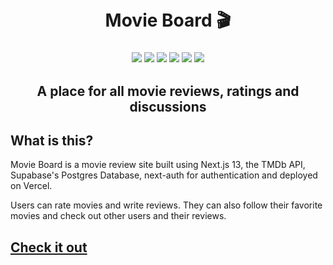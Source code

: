  <h1 align="center">
 <br>
  Movie Board 🎬
 
</h1>
 
<h3 align="center">
<img src ="https://img.shields.io/badge/Next.js-000000.svg?style=for-the-badge&logo=nextdotjs&logoColor=white">
<img src ="https://img.shields.io/badge/The%20Movie%20Database-01B4E4.svg?style=for-the-badge&logo=The-Movie-Database&logoColor=white">
<img src ="https://img.shields.io/badge/Prisma-2D3748.svg?style=for-the-badge&logo=Prisma&logoColor=white">
<img src ="https://img.shields.io/badge/Vercel-000000.svg?style=for-the-badge&logo=Vercel&logoColor=white">
<img src ="https://img.shields.io/badge/React-61DAFB.svg?style=for-the-badge&logo=React&logoColor=black">
<img src ="https://img.shields.io/badge/Supabase-3ECF8E.svg?style=for-the-badge&logo=Supabase&logoColor=white">
<br>
</h3>
<h2 align="center">
A place for all movie reviews, ratings and discussions
</h2>

## What is this?
Movie Board is a movie review site built using Next.js 13, the TMDb API, Supabase's Postgres Database, next-auth for authentication and deployed on Vercel.

Users can rate movies and write reviews. They can also follow their favorite movies and check out other users and their reviews.

## [Check it out](https://movie-board.vercel.app/)
